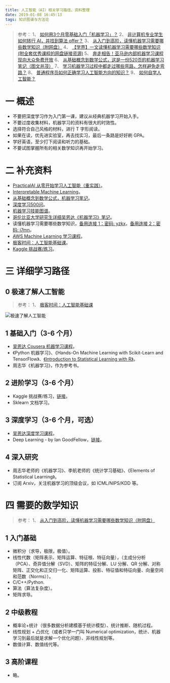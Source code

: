 ```yaml
---
title: 人工智能（AI）相关学习路径、资料整理
date: 2019-01-08 16:45:13
tags: 知识图谱与方法论
---
```

> 参考：
1、 [如何用3个月零基础入门「机器学习」？](https://zhuanlan.zhihu.com/p/29704017)
2、 [非计算机专业学生如何转行 AI，并找到算法 offer？](https://www.zhihu.com/question/265041005)
3、 [从入门到高阶，读懂机器学习需要哪些数学知识（附网盘）](https://zhuanlan.zhihu.com/p/36018667)
4、 [【学界】一文读懂机器学习需要哪些数学知识(附全套优秀课程的网盘链接资源)](https://zhuanlan.zhihu.com/p/33999430)
5、 [奔走相告！亚马逊内部机器学习课程现向大众免费开放](https://zhuanlan.zhihu.com/p/51011016)
6、 [从基础概念到数学公式，这是一份520页的机器学习笔记（图文并茂）](https://zhuanlan.zhihu.com/p/36287950)
7、 [学习机器学习过程中都走过哪些弯路，怎样避免走弯路？](https://www.zhihu.com/question/265000993/answer/288147789)
8、 [普通程序员如何正确学习人工智能方向的知识？](https://www.zhihu.com/question/51039416/answer/126821822)
9、 [如何自学人工智能？](https://www.zhihu.com/question/21277368/answer/550671387)

# 一 概述
- 不要把深度学习作为入门第一课，建议从经典机器学习开始入手。
- 不要过度收集材料，机器学习的资料有很大的时效性。
- 选择符合自己风格的材料，进行 T 字形阅读。
- 如果在读，优先进实验室，再去找实习，最后一条路是好好刷 GPA。
- 学好英语，至少打下阅读和听力的基础。
- 不要试图掌握所有的相关数学知识再开始学习。

# 二 补充资料
- [PracticalAI 从零开始学习人工智能（重实践）](https://github.com/GokuMohandas/practicalAI/)。
- [Interpretable Machine Learning](https://christophm.github.io/interpretable-ml-book/index.html)。
- [从基础概念到数学公式，机器学习笔记](https://pan.baidu.com/s/1tNXYQNadAsDGfPvuuj7_Tw#list/path=%2F)。
- [深度学习500问](https://github.com/scutan90/DeepLearning-500-questions)。
- [机器学习技能图谱](https://github.com/TeamStuQ/skill-map/blob/master/data/designbyStuQ/png-MachineLearning-by-StuQ.png)。
- [哥伦比亚大学研究生详细吴恩达《机器学习》笔记](https://wei2624.github.io/machine%20learning/Machine-Learning-Notes/)。
- 读懂机器学习需要哪些数学知识，[备用连接 1：密码: yzkx](https://pan.baidu.com/s/1rEoidASC51_gDMcLpi1wxQ)，[备用连接 2：密码: i7mn](https://pan.baidu.com/s/1PCkS--EpbOaQ7LD8HGlBfQ)。
- [AWS Machine Learning 学习课程](https://aws.amazon.com/cn/training/learning-paths/machine-learning/)。
- [极客时间：人工智能基础课](https://time.geekbang.org/column/intro/62)。
- [Kaggle 挑战赛/练习](https://www.kaggle.com/)。

# 三 详细学习路径
## 0 极速了解人工智能
> 参考：
1、 [极客时间：人工智能基础课](https://time.geekbang.org/column/intro/62)

![极速了解人工智能](图1.PNG)

## 1 基础入门（3-6 个月）
- [吴恩达 Cousera 机器学习课程](https://www.coursera.org/learn/machine-learning)。
- 《Python 机器学习》、《Hands-On Machine Learning with Scikit-Learn and TensorFlow》、[《Introduction to Statistical Learning with R》](http://www-bcf.usc.edu/~gareth/ISL/ISLR%20First%20Printing.pdf)。
- 周志华《机器学习》，作为参考书。

## 2 进阶学习（3-6 个月）
- Kaggle 挑战赛/练习，[链接](https://www.kaggle.com/)。
- Sklearn 文档学习。

## 3 深度学习（3-6 个月，可选）
- [吴恩达深度学习课程](https://mooc.study.163.com/smartSpec/detail/1001319001.htm)。
- Deep Learning - by Ian GoodFellow，[链接](https://github.com/exacity/deeplearningbook-chinese)。

## 4 深入研究
- 周志华老师的《机器学习》、李航老师的《统计学习基础》、《Elements of Statistical Learning》。
- 订阅 Arxiv，关注机器学习的顶级会议，如 ICML/NIPS/KDD 等。

# 四 需要的数学知识
> 参考：
1、 [从入门到高阶，读懂机器学习需要哪些数学知识（附网盘）](https://zhuanlan.zhihu.com/p/36018667)

## 1 入门基础
- 微积分（求导，极限，极值）。
- 线性代数（矩阵表示、矩阵运算、特征根、特征向量），（主成分分析（PCA）、奇异值分解（SVD）、矩阵的特征分解、LU 分解、QR 分解、对称矩阵、正交化和正交归一化、矩阵运算、投影、特征值和特征向量、向量空间和范数（Norms））。
- C/C++/Python.
- 算法（算法复杂度）。
- 矩阵求导。

## 2 中级教程
- 概率论+统计（很多数据分析建模基于统计模型）、统计推断、随机过程。
- 线性规划 + 凸优化（或者只学一门叫 Numerical optimization，统计、机器学习到最后就是求解一个优化问题）、非线性规划等。
- 数值计算、数值线代等。

## 3 高阶课程
- 略。